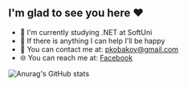 ## I'm glad to see you here ❤️


- :microscope: I'm currently studying .NET at SoftUni
- :muscle: If there is anything I can help I'll be happy
- :e-mail: You can contact me at: pkobakov@gmail.com
- 🌐 You can reach me at: [Facebook](https://www.facebook.com/petar.kobakov.5)

![Anurag's GitHub stats](https://github-readme-stats.vercel.app/api?username=pkobakov&show_icons=true&theme=radical)
